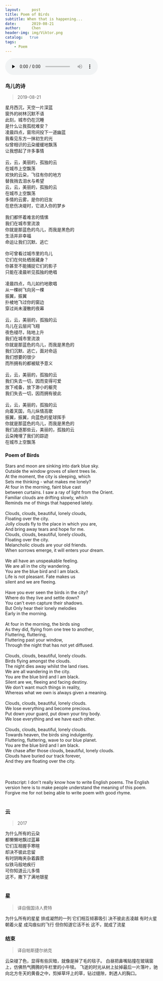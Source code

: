 ```yaml
---
layout:     post
title: Poem of Birds
subtitle: When that is happening...
date:       2019-08-21
author:     Chen
header-img: img/Viktor.png
catalog:   true
tags:
    - Poem
---
```


<audio id="audio" controls="" preload="none">
      <source id="mp3" src="https://wchen0.github.io/music/walking_at_night.mp3">
</audio>


### 鸟儿的诗 
<blockquote>2019-08-21</blockquote>     
星月西沉，天空一片深蓝<br/>
窗外的树林沉默不语<br/>
此刻，城市仍在沉睡<br/>
是什么让我孤枕难安？<br/>
凌晨四点，窗帘间投下一道幽蓝<br/>
我看见东方一抹初生的光<br/>
似曾相识的云朶缓缓地飘荡<br/>
让我想起了许多事情<br/>
<br/>
云，云，美丽的，孤独的云<br/>
在城市上空飘荡<br/>
欢快的云朶，飞往有你的地方<br/>
替我捎去泪水与希望<br/>
云，云，美丽的，孤独的云<br/>
在城市上空飘荡<br/>
多情的云雾，是你的旧友<br/>
在悲伤决堤时，它进入你的梦乡<br/>
<br/>
我们都怀着难言的情愫<br/>
我们在城市里流浪<br/>
你就是那蓝色的鸟儿，而我是黑色的<br/>
生活并非幸福<br/>
命运让我们沉默、逃亡<br/>
<br/>
你可曾看过城市里的鸟儿<br/>
它们在何处栖居藏身？<br/>
你甚至不能捕捉它们的影子<br/>
只能在凌晨听见孤独的绝唱<br/>
<br/>
凌晨四点，鸟儿如约地歌唱<br/>
从一棵树飞向另一棵<br/>
振翼，振翼<br/>
扑棱地飞过你的窗边<br/>
穿过尚未漫散的夜幕<br/>
<br/>
云，云，美丽的，孤独的云<br/>
鸟儿在云层间飞翔<br/>
夜色褪尽，陆地上升<br/>
我们在城市里流浪<br/>
你就是那蓝色的鸟儿，而我是黑色的<br/>
我们沉默、逃亡，面对命运<br/>
我们想要的很少<br/>
而所拥有的都被赋予意义<br/>
<br/>
云，云，美丽的，孤独的云<br/>
我们失去一切，因而变得可爱<br/>
放下戒备，放下渺小的躯壳<br/>
我们失去一切，因而拥有彼此<br/>
<br/>
云，云，美丽的，孤独的云<br/>
向着天国，鸟儿纵情高歌<br/>
振翼，振翼，向蓝色的星球挥手<br/>
你就是那蓝色的鸟儿，而我是黑色的<br/>
我们追逐那些云，美丽的，孤独的云<br/>
云朶掩埋了我们的踪迹<br/>
在城市上空飘荡<br/>

### Poem of Birds

Stars and moon are sinking into dark blue sky.<br>
Outside the window groves of silent trees lie.<br>
At the moment, the city is sleeping, which <br>
Sets me thinking - what makes me lonely?<br>
At four in the morning, faint blue cast <br>
between curtains. I saw a ray of light from the Orient.<br>
Familiar clouds are drifting slowly, which<br>
Reminds me of things that happened lately.<br>
<br>
Clouds, clouds, beautiful, lonely clouds,<br>
Floating over the city.<br>
Jolly clouds fly to the place in which you are, <br>
And bring away tears and hope for me.<br>
Clouds, clouds, beautiful, lonely clouds,<br>
Floating over the city.<br>
Melancholic clouds are your old friends.<br>
When sorrows emerge, it will enters your dream.<br>
<br>
We all have an unspeakable feeling.<br>
We are all in the city wandering.<br>
You are the blue bird and I am black.<br>
Life is not pleasant. Fate makes us <br>
silent and we are fleeing.<br>
<br>
Have you ever seen the birds in the city?<br>
Where do they live and settle down?<br>
You can't even capture their shadows.<br>
But Only hear their lonely melodies <br>
Early in the morning.<br>
<br>
At four in the morning, the birds sing <br>
As they did, flying from one tree to another,<br>
Fluttering, fluttering,<br>
Fluttering past your window,<br>
Through the night that has not yet diffused.<br>
<br>
Clouds, clouds, beautiful, lonely clouds.<br>
Birds flying amongst the clouds.<br>
The night dies away whilst the land rises.<br>
We are all wandering in the city.<br>
You are the blue bird and I am black.<br>
Silent are we, fleeing and facing destiny.<br>
We don't want much things in reality,<br>
Whereas what we own is always given a meaning.<br>
<br>
Clouds, clouds, beautiful, lonely clouds.<br>
We lose everything and become precious.<br>
Put down your guard, put down your tiny body.<br>
We lose everything and we have each other.<br>
<br>
Clouds, clouds, beautiful, lonely clouds.<br>
Towards heaven, the birds sing indulgently.<br>
Fluttering, fluttering, wave to our blue planet.<br>
You are the blue bird and I am black.<br>
We chase after those clouds, beautiful, lonely clouds.<br>
Clouds have buried our track forever,<br>
And they are floating over the city.<br>
<br>
<br>
<br>
Postscript: I don't really know how to write English poems. The English version here is to make people understand the meaning of this poem. Forgive me for not being able to write poem with good rhyme. <br>
<br>
### 云
<blockquote>2017</blockquote>
为什么所有的云朶<br>
都懒懒地飘过蓝幕<br>
它们互相握手寒暄<br>
却决不彼此恋留<br>
有时阴晦夹杂着霹雳<br>
似铁马般地疾行<br>
可你知道云儿多情<br>
这不，撒下了满地银星<br>
<br>

### 星
<blockquote>译自俄国诗人费特</blockquote>
为什么所有的星星    
排成凝然的一列    
它们相互倾慕吸引    
决不彼此去凌越    
有时火星朝着火星    
成沟痕似的飞行    
但你知道它活不长    
这不，就成了流星    

### 结束
<blockquote>译自帕斯捷尔纳克</blockquote>
云朶褪了色，显得有些灰暗，就像是掉了毛的毯子。     
白昼把鼻嘴贴撞在玻璃窗上，仿佛热气腾腾的牛栏里的小牛犊。        
飞逝的时光从树上扯掉最后一片落叶，驰向北方冬天的黄昏之中，剪掉草坪上的草，钻过缝隙，刺透人的胸口。      
